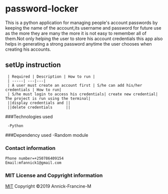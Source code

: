 # password-locker
  This is a python application for managing people's account passwords by keeping the name of the account,its username and password for future use as the more they are many the more it is not easy to remember all of them.Not only helping the user to store his account credentials this app also helps in generating a strong password anytime the user chooses when creating his accounts.

  ## setUp instruction
     | Required | Description | How to run |
     | -----| ---|---|
     | A user must create an account first | S/he can add his/her credentials | How to run|
     | S/he must login to access his credentials| create new credential| The project is run using the terminal|
     ||display credentials and ||                        
     ||delete credentials      ||                         

   ###Technologies used

     -Python

   ###Dependency used
       -Random module

   ### Contact information
    
    Phone number=+250786409154
    Email:mfannick1@gmail.com

   ### MIT License and Copyright information
   
  [MIT](https://choosealicense.com/licenses/mit/)
  Copyright &copy;2019 Annick-Francine-M